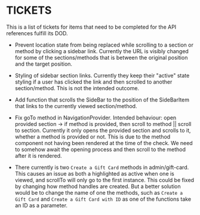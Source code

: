 # TICKETS

This is a list of tickets for items that need to be completed for the API references fulfill its DOD.

- Prevent location state from being replaced while scrolling to a section or method by clicking a sidebar link. Currently the URL is visibly changed for some of the sections/methods that is between the original position and the target position.

- Styling of sidebar section links. Currently they keep their "active" state styling if a user has clicked the link and then scrolled to another section/method. This is not the intended outcome.

- Add function that scrolls the SideBar to the position of the SideBarItem that links to the currently viewed section/method.

- Fix goTo method in NavigationProvider. Intended behaviour: open provided section -> if method is provided, then scroll to method || scroll to section. Currently it only opens the provided section and scrolls to it, whether a method is provided or not. This is due to the method component not having been rendered at the time of the check. We need to somehow await the opening process and then scroll to the method after it is rendered.

- There currently is two `Create a Gift Card` methods in admin/gift-card. This causes an issue as both a highlighted as active when one is viewed, and scrollTo will only go to the first instance. This could be fixed by changing how method handles are created. But a better solution would be to change the name of one the methods, such as `Create a Gift Card` and `Create a Gift Card with ID` as one of the functions take an ID as a parameter.
